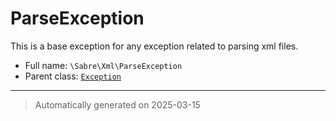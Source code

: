 
# ParseException

This is a base exception for any exception related to parsing xml files.



* Full name: `\Sabre\Xml\ParseException`
* Parent class: [`Exception`](../../Exception.md)






***
> Automatically generated on 2025-03-15
